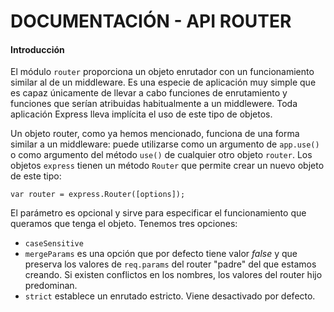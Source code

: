 # DOCUMENTACIÓN - API ROUTER

#### Introducción

El módulo `router` proporciona un objeto enrutador con un funcionamiento similar al de un middleware. Es una especie de aplicación muy simple que es capaz únicamente de llevar a cabo funciones de enrutamiento y funciones que serían atribuidas habitualmente a un middlewere. Toda aplicación Express lleva implícita el uso de este tipo de objetos.

Un objeto router, como ya hemos mencionado, funciona de una forma similar a un middleware: puede utilizarse como un argumento de `app.use()` o como argumento del método `use()` de cualquier otro objeto `router`. Los objetos `express` tienen un método `Router` que permite crear un nuevo objeto de este tipo:

```
var router = express.Router([options]);
```

El parámetro es opcional y sirve para especificar el funcionamiento que queramos que tenga el objeto. Tenemos tres opciones:

* `caseSensitive`
* `mergeParams` es una opción que por defecto tiene valor _false_ y que preserva los valores de `req.params` del router "padre" del que estamos creando. Si existen conflictos en los nombres, los valores del router hijo predominan.
* `strict` establece un enrutado estricto. Viene desactivado por defecto.
